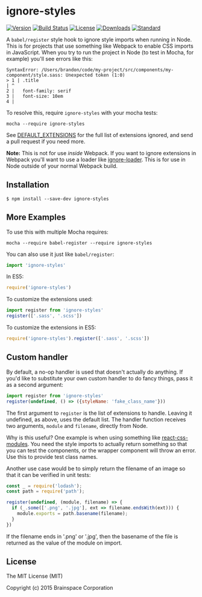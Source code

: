 # ignore-styles

[![Version][version-svg]][package-url] [![Build Status][travis-svg]][travis-url] [![License][license-image]][license-url] [![Downloads][downloads-image]][downloads-url] [![Standard][standard-svg]][standard-url]

A `babel/register` style hook to ignore style imports when running in Node. This
is for projects that use something like Webpack to enable CSS imports in
JavaScript. When you try to run the project in Node (to test in Mocha, for
example) you'll see errors like this:

    SyntaxError: /Users/brandon/code/my-project/src/components/my-component/style.sass: Unexpected token (1:0)
    > 1 | .title
    | ^
    2 |   font-family: serif
    3 |   font-size: 10em
    4 |

To resolve this, require `ignore-styles` with your mocha tests:

    mocha --require ignore-styles

See [DEFAULT_EXTENSIONS][default-extensions] for the full list of extensions
ignored, and send a pull request if you need more.

**Note:** This is not for use *inside* Webpack. If you want to ignore extensions in Webpack you'll want to use a loader like [ignore-loader]. This is for use in Node outside of your normal Webpack build.

## Installation

    $ npm install --save-dev ignore-styles

## More Examples

To use this with multiple Mocha requires:

    mocha --require babel-register --require ignore-styles

You can also use it just like `babel/register`:

```js
import 'ignore-styles'
```

In ES5:

```js
require('ignore-styles')
```

To customize the extensions used:

```js
import register from 'ignore-styles'
register(['.sass', '.scss'])
```

To customize the extensions in ES5:

```js
require('ignore-styles').register(['.sass', '.scss'])
```

## Custom handler

By default, a no-op handler is used that doesn't actually do anything. If you'd
like to substitute your own custom handler to do fancy things, pass it as a
second argument:

```js
import register from 'ignore-styles'
register(undefined, () => ({styleName: 'fake_class_name'}))
```

The first argument to `register` is the list of extensions to handle. Leaving it
undefined, as above, uses the default list. The handler function receives two arguments, `module` and `filename`, directly
from Node.

Why is this useful? One example is when using something like
[react-css-modules][react-css-modules]. You need the style imports to actually
return something so that you can test the components, or the wrapper component
will throw an error. Use this to provide test class names.

Another use case would be to simply return the filename of an image so that it
can be verified in unit tests:

```js
const _ = require('lodash');
const path = require('path');

register(undefined, (module, filename) => {
  if (_.some(['.png', '.jpg'], ext => filename.endsWith(ext))) {
    module.exports = path.basename(filename);
  }
})
```

If the filename ends in '.png' or '.jpg', then the basename of the file is
returned as the value of the module on import.

## License

The MIT License (MIT)

Copyright (c) 2015 Brainspace Corporation

[travis-svg]: https://img.shields.io/travis/bkonkle/ignore-styles/master.svg?style=flat-square
[travis-url]: https://travis-ci.org/bkonkle/ignore-styles
[license-image]: http://img.shields.io/badge/license-MIT-green.svg?style=flat-square
[license-url]: LICENSE
[downloads-image]: https://img.shields.io/npm/dm/ignore-styles.svg?style=flat-square
[downloads-url]: http://npm-stat.com/charts.html?package=ignore-styles
[version-svg]: https://img.shields.io/npm/v/ignore-styles.svg?style=flat-square
[package-url]: https://npmjs.org/package/ignore-styles
[standard-svg]: https://img.shields.io/badge/code%20style-standard-brightgreen.svg?style=flat-square
[standard-url]: http://standardjs.com/
[default-extensions]: https://github.com/bkonkle/ignore-styles/blob/master/ignore-styles.js#L1
[react-css-modules]: https://github.com/gajus/react-css-modules
[ignore-loader]: https://www.npmjs.com/package/ignore-loader
